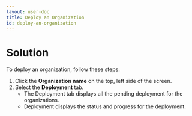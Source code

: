 ```yaml
---
layout: user-doc
title: Deploy an Organization
id: deploy-an-organization
---
```


# Solution

To deploy an organization, follow these steps:


1. Click the **Organization name** on the top, left side of the screen.
2. Select the **Deployment** tab.
    * The Deployment tab displays all the pending deployment for the organizations.
    * Deployment displays the status and progress for the deployment.

